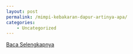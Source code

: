 ```yaml
---
layout: post
permalink: /mimpi-kebakaran-dapur-artinya-apa/
categories:
    - Uncategorized
---
```


[Baca Selengkapnya](/08)